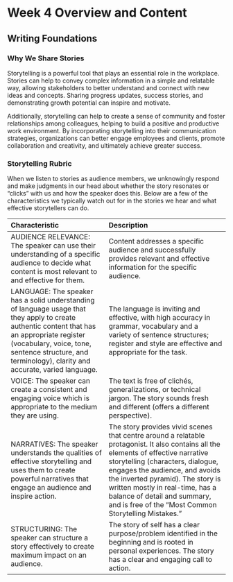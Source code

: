 # Week 4 Overview and Content

<!--  ## Table of Contents  
1. [Introduction](#introduction)
2. [Problem](#problem)
3. [Project Aim](#project-aim)
4. [Business Task](#business-task)
   * [Project Objective](#project-objective)
   * [Project Scope](#project-scope)
   * [Key Questions](#key-questions)
   * [Expected Outcomes](#expected-outcomes)
   * [Success Metrics](#success-metrics)
5. [Data Acquisition and Preparation](#data-acquisition-and-preparation)
6. [Data Cleaning and Processing](#data-cleaning-and-processing)
8. [Data Analysis and Visualization](#data-analysis-and-visualization)
9. [Share](#share)
10. [Act](#act) -->

## Writing Foundations

### Why We Share Stories
Storytelling is a powerful tool that plays an essential role in the workplace. Stories can help to convey complex information in a simple and relatable way, allowing stakeholders to better understand and connect with new ideas and concepts. Sharing progress updates, success stories, and demonstrating growth potential can inspire and motivate.

Additionally, storytelling can help to create a sense of community and foster relationships among colleagues, helping to build a positive and productive work environment. By incorporating storytelling into their communication strategies, organizations can better engage employees and clients, promote collaboration and creativity, and ultimately achieve greater success.

### Storytelling Rubric
When we listen to stories as audience members, we unknowingly respond and make judgments in our head about whether the story resonates or “clicks” with us and how the speaker does this. Below are a few of the characteristics we typically watch out for in the stories we hear and what effective storytellers can do.
 
| Characteristic  |	Description  |
| :------------- | :------------- | 
| AUDIENCE RELEVANCE: The speaker can use their understanding of a specific audience to decide what content is most relevant to and effective for them.	| Content addresses a specific audience and successfully provides relevant and effective information for the specific audience. |
| LANGUAGE: The speaker has a solid understanding of language usage that they apply to create authentic content that has an appropriate register (vocabulary, voice, tone, sentence structure, and terminology), clarity and accurate, varied language. |	The language is inviting and effective, with high accuracy in grammar, vocabulary and a variety of sentence structures; register and style are effective and appropriate for the task. |
| VOICE: The speaker can create a consistent and engaging voice which is appropriate to the medium they are using. | 	The text is free of clichés, generalizations, or technical jargon. The story sounds fresh and different (offers a different perspective).|
| NARRATIVES: The speaker understands the qualities of effective storytelling and uses them to create powerful narratives that engage an audience and inspire action. |	The story provides vivid scenes that centre around a relatable protagonist. It also contains all the elements of effective narrative storytelling (characters, dialogue, engages the audience, and avoids the inverted pyramid). The story is written mostly in real-time, has a balance of detail and summary, and is free of the “Most Common Storytelling Mistakes.”| 
|STRUCTURING: The speaker can structure a story effectively to create maximum impact on an audience. | 	The story of self has a clear purpose/problem identified in the beginning and is rooted in personal experiences. The story has a clear and engaging call to action.|







